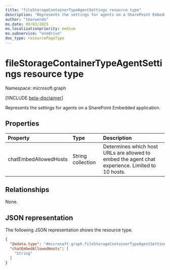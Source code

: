 ```yaml
---
title: "fileStorageContainerTypeAgentSettings resource type"
description: "Represents the settings for agents on a SharePoint Embedded application."
author: "tmarwendo"
ms.date: 09/03/2025
ms.localizationpriority: medium
ms.subservice: "onedrive"
doc_type: resourcePageType
---
```


# fileStorageContainerTypeAgentSettings resource type

Namespace: microsoft.graph

[!INCLUDE [beta-disclaimer](../../includes/beta-disclaimer.md)]

Represents the settings for agents on a SharePoint Embedded application.

## Properties
|Property|Type|Description|
|:---|:---|:---|
|chatEmbedAllowedHosts|String collection|Determines which host URLs are allowed to embed the agent chat experience. Limited to 10 hosts.|

## Relationships
None.

## JSON representation
The following JSON representation shows the resource type.
<!-- {
  "blockType": "resource",
  "@odata.type": "microsoft.graph.fileStorageContainerTypeAgentSettings"
}
-->
``` json
{
  "@odata.type": "#microsoft.graph.fileStorageContainerTypeAgentSettings",
  "chatEmbedAllowedHosts": [
    "String"
  ]
}
```